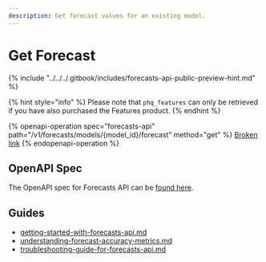 ```yaml
---
description: Get forecast values for an existing model.
---
```


# Get Forecast

{% include "../../../.gitbook/includes/forecasts-api-public-preview-hint.md" %}

{% hint style="info" %}
Please note that `phq_features` can only be retrieved if you have also purchased the Features product.
{% endhint %}

{% openapi-operation spec="forecasts-api" path="/v1/forecasts/models/{model_id}/forecast" method="get" %}
[Broken link](broken-reference)
{% endopenapi-operation %}

## OpenAPI Spec

The OpenAPI spec for Forecasts API can be [found here](https://api.predicthq.com/docs/?urls.primaryName=Forecasts+API).

## Guides

* [getting-started-with-forecasts-api.md](../../../getting-started/guides/forecasts-api-guides/getting-started-with-forecasts-api.md "mention")
* [understanding-forecast-accuracy-metrics.md](../../../getting-started/guides/forecasts-api-guides/understanding-forecast-accuracy-metrics.md "mention")
* [troubleshooting-guide-for-forecasts-api.md](../../../getting-started/guides/forecasts-api-guides/troubleshooting-guide-for-forecasts-api.md "mention")

